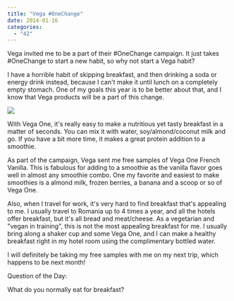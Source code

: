 ```yaml
---
title: "Vega #OneChange"
date: 2014-01-16
categories: 
  - "42"
---
```


Vega invited me to be a part of their #OneChange campaign. It just takes #OneChange to start a new habit, so why not start a Vega habit?

I have a horrible habit of skipping breakfast, and then drinking a soda or energy drink instead, because I can't make it until lunch on a completely empty stomach. One of my goals this year is to be better about that, and I know that Vega products will be a part of this change.

![](images/2115-January-Campaign-Social-Media-Shares_800x800-Breakfast-Skipper.png)

With Vega One, it's really easy to make a nutritious yet tasty breakfast in a matter of seconds. You can mix it with water, soy/almond/coconut milk and go. If you have a bit more time, it makes a great protein addition to a smoothie.

As part of the campaign, Vega sent me free samples of Vega One French Vanilla. This is fabulous for adding to a smoothie as the vanilla flavor goes well in almost any smoothie combo. One my favorite and easiest to make smoothies is a almond milk, frozen berries, a banana and a scoop or so of Vega One.

Also, when I travel for work, it's very hard to find breakfast that's appealing to me. I usually travel to Romania up to 4 times a year, and all the hotels offer breakfast, but it's all bread and meat/cheese. As a vegetarian and "vegan in training", this is not the most appealing breakfast for me. I usually bring along a shaker cup and some Vega One, and I can make a healthy breakfast right in my hotel room using the complimentary bottled water.

I will definitely be taking my free samples with me on my next trip, which happens to be next month!

Question of the Day:

What do you normally eat for breakfast?
